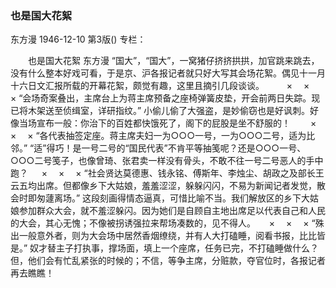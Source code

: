 ### 也是国大花絮
东方漫
1946-12-10
第3版()
专栏：

　　也是国大花絮
    东方漫
    “国大”，“国大”，一窝猪仔挤挤拱拱，加官跳来跳去，没有什么整本好戏可看，于是京、沪各报记者就只好大写其会场花絮。偶见十一月十六日文汇报所载的开幕花絮，颇觉有趣，这里且摘引几段谈谈。
　　  ×　      ×　      ×
    “会场奇案叠出，主席台上为蒋主席预备之座椅弹簧皮垫，开会前两日失踪。现已将木架送至侦缉室，详研指纹。”
    小偷儿偷了大强盗，是妙偷窃也是好讽刺。好像当场宣布一般：你治下的百姓都快饿死了，阁下的屁股是坐不舒服的！
　　×　        ×　      ×
    “各代表抽签定座。蒋主席夫妇一为○○○一号，一为○○○二号，适为比邻。”
    “适”得巧！是一号二号的“国民代表”不肯平等抽笺呢？还是○○○一号、○○○二号笺子，也像曾琦、张君卖一样没有骨头，不敢不往一号二号恶人的手中跑？
　          ×　        ×　        ×
    “社会贤达莫德惠、钱永铭、傅斯年、李烛尘、胡政之及部长王云五均出席。但都像乡下大姑娘，羞羞涩涩，躲躲闪闪，不易为新闻记者发觉，散会时即匆蘧离场。”
    这段刻画得情态逼真，可惜比喻不当。我们解放区的乡下大姑娘参加群众大会，就不羞涩躲闪。因为她们是自顾自主地出席足以代表自己和人民的大会，其心无愧；不像被拐诱强拉来帮场凑数的，见不得人。
　          ×　        ×　        ×
    “殊出一般意外者，则为大会场中居然香烟缭绕，并有人大打磕睡，阅看书报，比比皆是。”
    奴才替主子打执事，撑场面，填上一个座席，任务已完，不打磕睡做什么？但，他们会有忙乱紧张的时候的；不信，等争主席，分赃款，夺官位时，各报记者再去瞧瞧！

